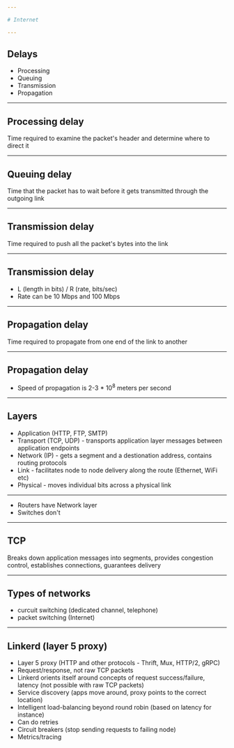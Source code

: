 ```yaml
---

# Internet

---
```


## Delays
* Processing
* Queuing
* Transmission
* Propagation

---

## Processing delay
Time required to examine the packet's header and determine where to direct it

---

## Queuing delay
Time that the packet has to wait before it gets transmitted through the outgoing link

---

## Transmission delay
Time required to push all the packet's bytes into the link

---

## Transmission delay
* L (length in bits) / R (rate, bits/sec)
* Rate can be 10 Mbps and 100 Mbps

---

## Propagation delay
Time required to propagate from one end of the link to another

---

## Propagation delay
* Speed of propagation is 2-3 * 10<sup>8</sup> meters per second

---

## Layers
* Application (HTTP, FTP, SMTP)
* Transport (TCP, UDP) - transports application layer messages between application endpoints
* Network (IP) - gets a segment and a destionation address, contains routing protocols
* Link - facilitates node to node delivery along the route (Ethernet, WiFi etc)
* Physical - moves individual bits across a physical link

---

* Routers have Network layer
* Switches don't

---

## TCP
Breaks down application messages into segments, provides congestion control, establishes connections, guarantees delivery

---

## Types of networks

* curcuit switching (dedicated channel, telephone)
* packet switching (Internet)

---

## Linkerd (layer 5 proxy)

* Layer 5 proxy (HTTP and other protocols - Thrift, Mux, HTTP/2, gRPC)
* Request/response, not raw TCP packets
* Linkerd orients itself around concepts of request success/failure, latency (not possible with raw TCP packets)
* Service discovery (apps move around, proxy points to the correct location)
* Intelligent load-balancing beyond round robin (based on latency for instance)
* Can do retries
* Circuit breakers (stop sending requests to failing node)
* Metrics/tracing
